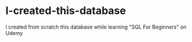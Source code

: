 # I-created-this-database
I created from scratch this database while learning  "SQL For Beginners" on Udemy
